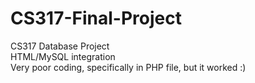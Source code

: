 # CS317-Final-Project
CS317 Database Project <br />
HTML/MySQL integration <br />
Very poor coding, specifically in PHP file, but it worked :)
